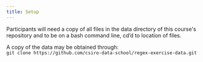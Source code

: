 ```yaml
---
title: Setup
---
```


Participants will need a copy of all files in the data directory of this course's repository 
and to be on a bash command line, cd’d to location of files.

A copy of the data may be obtained through:  
`git clone https://github.com/csiro-data-school/regex-exercise-data.git`
